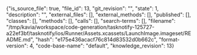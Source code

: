 {"is_source_file": true, "file_id": 13, "git_revision": "", "state": 1, "description": "", "external_files": [], "external_methods": [], "published": [], "classes": [], "methods": [], "calls": [], "search-terms": [], "filename": "/tmp/kavia/workspace/code-generation/tasknotify-125727-a22ef3bf/tasknotify/ios/Runner/Assets.xcassets/LaunchImage.imageset/README.md", "hash": "e175e436acacf76c814d83532d0b662c", "format-version": 4, "code-base-name": "default", "knowledge_revision": 13}